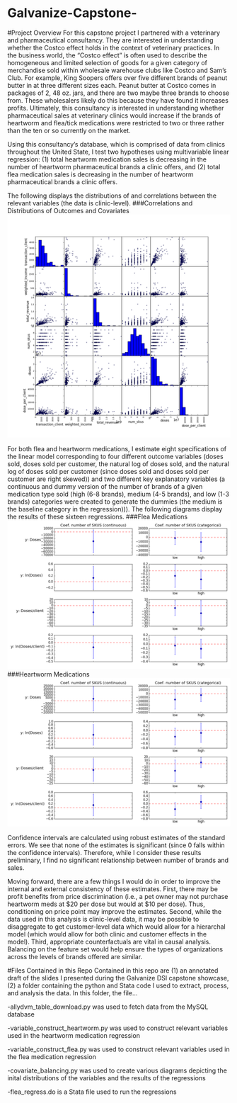 # Galvanize-Capstone-

#Project Overview
For this capstone project I partnered with a veterinary and pharmaceutical consultancy. They are interested in understanding whether the Costco effect holds in the context of veterinary practices. In the business world, the “Costco effect” is often used to describe the homogeneous and limited selection of goods for a given category of merchandise sold within wholesale warehouse clubs like Costco and Sam’s Club. For example, King Soopers offers over five different brands of peanut butter in at three different sizes each. Peanut butter at Costco comes in packages of 2, 48 oz. jars, and there are two maybe three brands to choose from. These wholesalers likely do this because they have found it increases profits. Ultimately, this consultancy is interested in understanding whether pharmaceutical sales at veterinary clinics would increase if the brands of heartworm and flea/tick medications were restricted to two or three rather than the ten or so currently on the market. 

Using this consultancy’s database, which is comprised of data from clinics throughout the United State, I test two hypotheses using multivariable linear regression: (1) total heartworm medication sales is decreasing in the number of heartworm pharmaceutical brands a clinic offers, and (2) total flea medication sales is decreasing in the number of heartworm pharmaceutical brands a clinic offers. 

The following displays the distributions of and correlations between the relevant variables (the data is clinic-level).
###Correlations and Distributions of Outcomes and Covariates
![alt text](https://github.com/bthowe/Galvanize-Capstone-/blob/master/images/var_distributions.png "Scatter matrix")

For both flea and heartworm medications, I estimate eight specifications of the linear model corresponding to four different outcome variables (doses sold, doses sold per customer, the natural log of doses sold, and the natural log of doses sold per customer (since doses sold and doses sold per customer are right skewed)) and two different key explanatory variables (a continuous and dummy version of the number of brands of a given medication type sold (high (6-8 brands), medium (4-5 brands), and low (1-3 brands) categories were created to generate the dummies (the medium is the baseline category in the regression))). The following diagrams display the results of these sixteen regressions.
###Flea Medications
![alt text](https://github.com/bthowe/Galvanize-Capstone-/blob/master/images/coef_flea.png "Flea results")
###Heartworm Medications
![alt text](https://github.com/bthowe/Galvanize-Capstone-/blob/master/images/coef_heartworm.png "Heartworm results")

Confidence intervals are calculated using robust estimates of the standard errors. We see that none of the estimates is significant (since 0 falls within the confidence intervals). Therefore, while I consider these results preliminary, I find no significant relationship between number of brands and sales. 

Moving forward, there are a few things I would do in order to improve the internal and external consistency of these estimates. First, there may be profit benefits from price discrimination (i.e., a pet owner may not purchase heartworm meds at $20 per dose but would at $10 per dose). Thus, conditioning on price point may improve the estimates. Second, while the data used in this analysis is clinic-level data, it may be possible to disaggregate to get customer-level data which would allow for a hierarchal model (which would allow for both clinic and customer effects in the model). Third, appropriate counterfactuals are vital in causal analysis. Balancing on the feature set would help ensure the types of organizations  across the levels of brands offered are similar. 


#Files Contained in this Repo
Contained in this repo are (1) an annotated draft of the slides I presented during the Galvanize DSI capstone showcase, (2) a folder containing the python and Stata code I used to extract, process, and analysis the data. In this folder, the file...

-allydvm_table_download.py was used to fetch data from the MySQL database

-variable_construct_heartworm.py was used to construct relevant variables used in the heartworm medication regression

-variable_construct_flea.py was used to construct relevant variables used in the flea medication regression

-covariate_balancing.py was used to create various diagrams depicting the inital distributions of the variables and the results of the regressions

-flea_regress.do is a Stata file used to run the regressions
